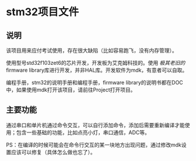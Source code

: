 # stm32项目文件

## 说明

该项目用来应付考试使用，存在很大缺陷（比如容易跑飞，没有内存管理）。

使用型号std32f103zet6的芯片开发，开发板为艾克姆科技的。使用 *极其老旧的* firmware library库进行开发，并非HAL库。开发软件为mdk，有意者可以自取。

编程手册，stm32的说明手册和编程手册，firmware library的说明书都在DOC中，如果使用mdk打开该项目，请前往Project打开项目。

## 主要功能

通过串口和单片机通过命令交互，可以自行添加命令，添加后需要重新编译才能使用；包含一些基础的功能，比如点亮小灯，串口通信，ADC等。

PS：在编译的时候可能会在命令行交互的某一块地方出现问题，通过修改mdk设置应该可以修复（具体怎么做也忘了）。